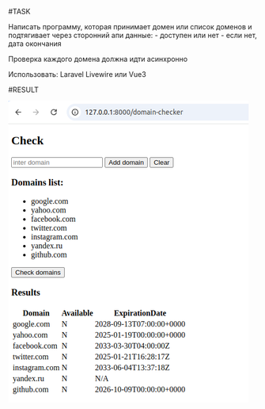 #TASK
<p>Написать программу, которая принимает домен или список доменов и подтягивает через сторонний апи данные:
- доступен или нет
- если нет, дата окончания

Проверка каждого домена должна идти асинхронно

Использовать:
Laravel
Livewire или Vue3<p>

#RESULT

![Screenshot](public/images/img.png)
